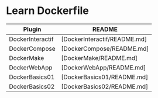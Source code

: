 # Learn Dockerfile

| Plugin | README |
| ------ | ------ |
| DockerInteractif | [DockerInteractif/README.md] |
| DockerCompose | [DockerCompose/README.md] |
| DockerMake | [DockerMake/README.md] |
| DockerWebApp | [DockerWebApp/README.md] |
| DockerBasics01 | [DockerBasics01/README.md] |
| DockerBasics02 | [DockerBasics02/README.md] |